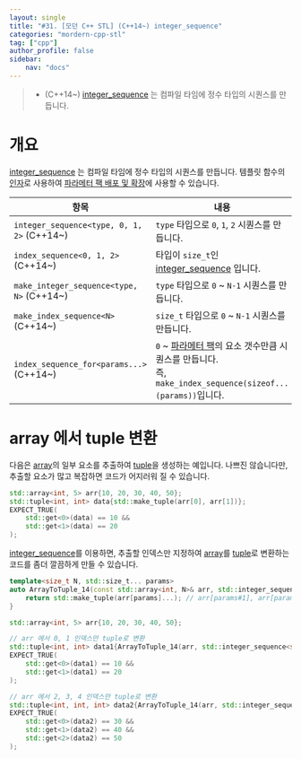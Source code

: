 ```yaml
---
layout: single
title: "#31. [모던 C++ STL] (C++14~) integer_sequence"
categories: "mordern-cpp-stl"
tag: ["cpp"]
author_profile: false
sidebar: 
    nav: "docs"
---
```


> * (C++14~) [integer_sequence](https://tango1202.github.io/mordern-cpp-stl/) 는 컴파일 타임에 정수 타입의 시퀀스를 만듭니다.

# 개요

[integer_sequence](https://tango1202.github.io/mordern-cpp-stl/) 는 컴파일 타임에 정수 타입의 시퀀스를 만듭니다. 템플릿 함수의 [인자](https://tango1202.github.io/classic-cpp-guide/classic-cpp-guide-function/#%EC%9D%B8%EC%9E%90%EB%A7%A4%EA%B0%9C%EB%B3%80%EC%88%98-parameter)로 사용하여 [파라메터 팩 배포 및 확장](https://tango1202.github.io/mordern-cpp/mordern-cpp-variadic-template/#%ED%8C%8C%EB%9D%BC%EB%A9%94%ED%84%B0-%ED%8C%A9-%EB%B0%B0%ED%8F%AC-%EB%B0%8F-%ED%99%95%EC%9E%A5)에 사용할 수 있습니다.

|항목|내용|
|--|--|
|`integer_sequence<type, 0, 1, 2>` (C++14~)|`type` 타입으로 `0`, `1`, `2` 시퀀스를 만듭니다.|
|`index_sequence<0, 1, 2>` (C++14~)|타입이 `size_t`인 [integer_sequence](https://tango1202.github.io/mordern-cpp-stl/) 입니다.|
|`make_integer_sequence<type, N>` (C++14~)|`type` 타입으로 `0` ~ `N-1` 시퀀스를 만듭니다.|
|`make_index_sequence<N>` (C++14~)|`size_t` 타입으로 `0` ~ `N-1` 시퀀스를 만듭니다.|
|`index_sequence_for<params...>` (C++14~)|`0` ~ [파라메터 팩](https://tango1202.github.io/mordern-cpp/mordern-cpp-variadic-template/#%ED%8C%8C%EB%9D%BC%EB%A9%94%ED%84%B0-%ED%8C%A9-%EB%B0%B0%ED%8F%AC-%EB%B0%8F-%ED%99%95%EC%9E%A5)의 요소 갯수만큼 시퀀스를 만듭니다.<br/>즉, `make_index_sequence(sizeof...(params))`입니다.|

# array 에서 tuple 변환

다음은 [array](https://tango1202.github.io/mordern-cpp-stl/mordern-cpp-stl-array/)의 일부 요소를 추출하여 [tuple](https://tango1202.github.io/mordern-cpp-stl/mordern-cpp-stl-tuple/)을 생성하는 예입니다. 나쁘진 않습니다만, 추출할 요소가 많고 복잡하면 코드가 어지러워 질 수 있습니다.

```cpp
std::array<int, 5> arr{10, 20, 30, 40, 50};
std::tuple<int, int> data{std::make_tuple(arr[0], arr[1])};
EXPECT_TRUE(
    std::get<0>(data) == 10 &&
    std::get<1>(data) == 20 
); 
```

[integer_sequence](https://tango1202.github.io/mordern-cpp-stl/)를 이용하면, 추출할 인덱스만 지정하여 [array](https://tango1202.github.io/mordern-cpp-stl/mordern-cpp-stl-array/)를 [tuple](https://tango1202.github.io/mordern-cpp-stl/mordern-cpp-stl-tuple/)로 변환하는 코드를 좀더 깔끔하게 만들 수 있습니다.

```cpp
template<size_t N, std::size_t... params>
auto ArrayToTuple_14(const std::array<int, N>& arr, std::integer_sequence<size_t, params...>) {
    return std::make_tuple(arr[params]...); // arr[params#1], arr[params#2], arr[params#3] 등으로 전개됨 
}

std::array<int, 5> arr{10, 20, 30, 40, 50};    

// arr 에서 0, 1 인덱스만 tuple로 변환
std::tuple<int, int> data1{ArrayToTuple_14(arr, std::integer_sequence<size_t, 0, 1>{})};
EXPECT_TRUE(
    std::get<0>(data1) == 10 &&
    std::get<1>(data1) == 20 
); 

// arr 에서 2, 3, 4 인덱스만 tuple로 변환
std::tuple<int, int, int> data2{ArrayToTuple_14(arr, std::integer_sequence<size_t, 2, 3, 4>{})};
EXPECT_TRUE(
    std::get<0>(data2) == 30 &&
    std::get<1>(data2) == 40 &&
    std::get<2>(data2) == 50 
); 
```